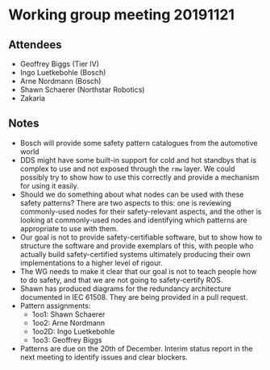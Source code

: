 # Working group meeting 20191121

## Attendees

- Geoffrey Biggs (Tier IV)
- Ingo Luetkebohle (Bosch)
- Arne Nordmann (Bosch)
- Shawn Schaerer (Northstar Robotics)
- Zakaria

## Notes

- Bosch will provide some safety pattern catalogues from the automotive world
- DDS might have some built-in support for cold and hot standbys that is complex to use and not exposed through the `rmw` layer.
  We could possibly try to show how to use this correctly and provide a mechanism for using it easily.
- Should we do something about what nodes can be used with these safety patterns?
  There are two aspects to this: one is reviewing commonly-used nodes for their safety-relevant aspects, and the other is looking at commonly-used nodes and identifying which patterns are appropriate to use with them.
- Our goal is not to provide safety-certifiable software, but to show how to structure the software and provide exemplars of this, with people who actually build safety-certified systems ultimately producing their own implementations to a higher level of rigour.
- The WG needs to make it clear that our goal is not to teach people how to do safety, and that we are not going to safety-certify ROS.
- Shawn has produced diagrams for the redundancy architecture documented in IEC 61508.
  They are being provided in a pull request.
- Pattern assignments:
  - 1oo1: Shawn Schaerer
  - 1oo2: Arne Nordmann
  - 1oo2D: Ingo Luetkebohle
  - 1oo3: Geoffrey Biggs
- Patterns are due on the 20th of December.
  Interim status report in the next meeting to identify issues and clear blockers.
